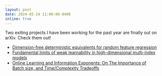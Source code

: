 ```yaml
---
layout: post
date: 2024-05-24 11:00:00-0400
inline: true
---
```


Two exiting projects I have been working for the past year are finally out on arXiv. Check them out!

- [Dimension-free deterministic equivalents for random feature regression](https://arxiv.org/abs/2405.15699)
- [Fundamental limits of weak learnability in high-dimensional multi-index models](https://arxiv.org/abs/2405.15480)
- [Online Learning and Information Exponents: On The Importance of Batch size, and Time/Complexity Tradeoffs](https://arxiv.org/abs/2406.02157)
